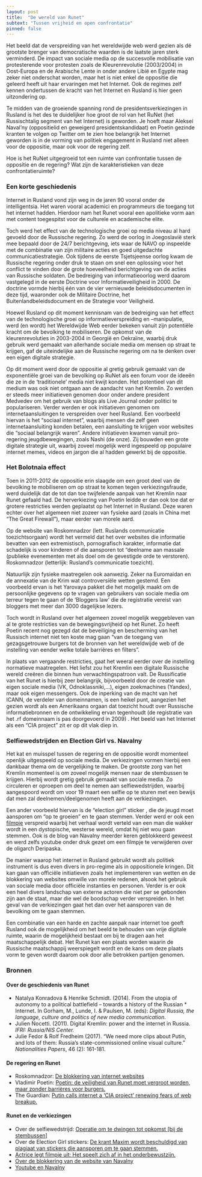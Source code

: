 ```yaml
---
layout: post
title:  "De wereld van Runet"
subtext: "Tussen vrijheid en open confrontatie"
pinned: false
---
```


Het beeld dat de verspreiding van het wereldwijde web werd gezien als dé grootste brenger van democratische waarden is de laatste jaren sterk verminderd. De impact van sociale media op de succesvolle mobilisatie van protesterende voor protesten zoals de Kleurenrevolutie (2003/2004) in Oost-Europa en de Arabische Lente in onder andere Libië en Egypte mag zeker niet onderschat worden, maar het is niet enkel de oppositie die geleerd heeft uit haar ervaringen met het Internet. Ook de regimes zelf kennen ondertussen de kracht van het Internet en Rusland is hier geen uitzondering op.

Te midden van de groeiende spanning rond de presidentsverkiezingen in Rusland is het des te duidelijker hoe groot de rol van het RuNet (het Russischtalig segment van het Internet) is geworden. Je hoeft maar Aleksei Naval’ny (oppositielid en geweigerd presidentskandidaat) en Poetin gezinde kranten te volgen op Twitter om te zien hoe belangrijk het Internet geworden is in de vorming van politiek engagement in Rusland niet alleen voor de oppositie, maar ook voor de regering zelf. 

Hoe is het RuNet uitgegroeid tot een ruimte van confrontatie tussen de oppositie en de regering? Wat zijn de karakteristieken van deze confrontatieruimte?

### Een korte geschiedenis
Internet in Rusland vond zijn weg in de jaren 90 vooral onder de intelligentsia. Het waren vooral academici en programmeurs die toegang tot het internet hadden. Hierdoor nam het Runet vooral een apolitieke vorm aan met content toegespitst voor de culturele en academische elite.

Toch werd het effect van de technologische groei op media niveau al hard gevoeld door de Russische regering. Zo werd de oorlog in Joegoslavië sterk mee bepaald door de 24/7 berichtgeving, iets waar de NAVO op inspeelde met de combinatie van zijn militaire acties en goed uitgedachte communicatiestrategie. Ook tijdens de eerste Tsjetsjeense oorlog kwam de Russische regering onder druk te staan om snel een oplossing voor het conflict te vinden door de grote hoeveelheid berichtgeving van de acties van Russische soldaten. De bedreiging van informatieoorlog werd daarom vastgelegd in de eerste Doctrine voor Informatieveiligheid in 2000. De doctrine vormde hierbij één van de vier vernieuwde beleidsdocumenten in deze tijd, waaronder ook de Militaire Doctrine, het Buitenlandbeleidsdocument en de Strategie voor Veiligheid.

Hoewel Rusland op dit moment kennisnam van de bedreiging van het effect van de technologische groei op informatieverspreiding en –manipulatie, werd (en wordt) het Wereldwijde Web eerder bekeken vanuit zijn potentiële kracht om de bevolking te mobiliseren. De opkomst van de kleurenrevoluties in 2003-2004 in Georgië en Oekraïne, waarbij druk gebruik werd gemaakt van allerhande sociale media om mensen op straat te krijgen, gaf de uiteindelijke aan de Russische regering om na te denken over een eigen digitale strategie.

Op dit moment werd door de oppositie al gretig gebruik gemaakt van de exponentiële groei van de bevolking op RuNet als een forum voor de ideeën die ze in de ‘traditionele’ media niet kwijt konden. Het potentieel van dit medium was ook niet ontgaan aan de aandacht van het Kremlin. Zo werden er steeds meer initiatieven genomen door onder andere president Medvedev om het gebruik van blogs als Live Journal onder politici te populariseren. Verder werden er ook initiatieven genomen om internetaansluitingen te verspreiden over heel Rusland. Een voorbeeld hiervan is het “sociaal internet”, waarbij mensen die zelf geen internetaansluiting konden betalen, een aansluiting te krijgen voor websites die “sociaal belangrijk waren”.  Andere initiatieven kwamen vanuit pro-regering jeugdbewegingen, zoals Nashi (de onze). Zij bouwden een grote digitale strategie uit, waarbij zoveel mogelijk werd ingespeeld op populaire internet memes, videos en jargon die al hadden gewerkt bij de oppositie. 

### Het Bolotnaia effect
Toen in 2011-2012 de oppositie erin slaagde om een groot deel van de bevolking te mobiliseren om op straat te komen tegen verkiezingsfraude, werd duidelijk dat de tot dan toe twijfelende aanpak van het Kremlin naar Runet gefaald had. De herverkiezing van Poetin leidde er dan ook toe dat er grotere restricties werden geplaatst op het Internet in Rusland. Deze waren echter over het algemeen niet zozeer van fysieke aard (zoals in China met “The Great Firewall”), maar eerder van morele aard.

Op de website van Roskomnadzor (lett. Ruslands communicatie toezichtsorgaan) wordt het vermeld dat het over websites die informatie bevatten van een extremistisch, pornografisch karakter, informatie dat schadelijk is voor kinderen of die aansporen tot “deelname aan massale (publieke evenementen met als doel om de gevestigde orde te verstoren).  Roskomnadzor (letterlijk: Rusland’s communicatie toezicht). 

Natuurlijk zijn fysieke maatregelen ook aanwezig. Zeker na Euromaidan en de annexatie van de Krim wat controversiële wetten gestemd. Een voorbeeld ervan is het Yarovaya pakket die het mogelijk maakt om de persoonlijke gegevens op te vragen van gebruikers van sociale media om terreur tegen te gaan of de ‘Bloggers law’ die de registratie vereist van bloggers met meer dan 3000 dagelijkse lezers.

Toch wordt in Rusland over het algemeen zoveel mogelijk weggebleven van al te grote restricties van de bewegingsvrijheid op het Runet. Zo heeft Poetin recent nog gezegd dat de beveiliging en bescherming van het Russisch internet niet ten koste mag gaan “van de toegang van gezagsgetrouwe burgers tot de bronnen van het wereldwijde web of de instelling van eender welke totale barrières en filters”.

In plaats van vergaande restricties, gaat het weeral eerder over de instelling normatieve maatregelen. Het liefst zou het Kremlin een digitale Russische wereld creëren die binnen hun verwachtingspatroon valt. De Russificatie van het Runet is hierbij zeer belangrijk, bijvoorbeeld door de creatie van eigen sociale media (VK, Odnoklassniki,…), eigen zoekmachines (Yandex), maar ook eigen messengers. Ook de inperking van de macht van het ICANN, de verdeler van domeinnamen, is een heikel punt, aangezien het gezien wordt als een Amerikaans orgaan dat toezicht houdt over Russische informatiebronnen en de ontwikkeling ervan tegenhoudt (de registratie van het .rf domeinnaam is pas doorgevoerd in 2009) . Het beeld van het Internet als een “CIA project” zit er op dit vlak diep in. 

### Selfiewedstrijden en Election Girl vs. Navalny
Het kat en muisspel tussen de regering en de oppositie wordt momenteel openlijk uitgespeeld op sociale media. De verkiezingen vormen hierbij een dankbaar thema om de vergelijking te maken. De grootste zorg van het Kremlin momenteel is om zoveel mogelijk mensen naar de stembussen te krijgen. Hierbij wordt gretig gebruik gemaakt van sociale media. Zo circuleren er oproepen  om deel te nemen aan selfiewedstrijden, waarbij aangespoord wordt om voor 19 maart een selfie op te sturen met een bewijs dat men zal deelnemen/deelgenomen heeft aan de verkiezingen.

Een ander voorbeeld hiervan is de “election girl” sticker , die de jeugd moet aansporen om “op te groeien” en te gaan stemmen. Verder werd er ook een [filmpje](https://www.youtube.com/watch?v=nvUDvd65-Lw) verspreid waarbij het verhaal wordt verteld van een man die wakker wordt in een dystopische, westerse wereld, omdat hij niet wou gaan stemmen. Ook is de blog van Navalny  meerder keren geblokkeerd geweest en werd zelfs youtube  onder druk gezet om een filmpje te verwijderen over de oligarch Deripaska.

De manier waarop het internet in Rusland gebruikt wordt als politiek instrument is dus even divers in pro-regime als in oppositionele kringen. Dit kan gaan van officiële initiatieven zoals het implementeren van wetten en de blokkering van websites omwille van morele redenen, alsook het gebruik van sociale media door officiële instanties en personen. Verder is er ook een heel divers landschap van externe actoren die niet per se gebonden zijn aan de staat, maar die wel de boodschap verder verspreiden. In het geval van de verkiezingen gaat het dan over het aansporen van de bevolking om te gaan stemmen.

Een combinatie van een harde en zachte aanpak naar internet toe geeft Rusland ook de mogelijkheid om het beeld te behouden van vrije digitale ruimte, waarin de mogelijkheid bestaat om bij te dragen aan het maatschappelijk debat. Het Runet kan een plaats worden waarin de Russische maatschappij weerspiegelt wordt en de kans om deze plaats vorm te geven wordt daarom ook door alle betrokken partijen genomen.

### Bronnen

#### Over de geschiedenis van Runet
* Natalya Konradova & Henrike Schmidt. (2014). From the utopia of autonomy to a political battlefield – towards a history of the Russian * Internet. In Gorham, M., Lunde, I. & Paulsen, M. (eds): *Digital Russia, the language, culture and politics of new media communication*. 
* Julien Nocetti. (2011). Digital Kremlin: power and the internet in Russia. *IFRI: Russia/NIS Center.*
* Julie Fedor & Rolf Fredheim (2017). “We need more clips about Putin, and lots of them: Russia’s state-commissioned online visual culture.” *Nationalities Papers*, 46 (2): 161-181.

#### De regering en Runet
* Roskomnadzor: [De blokkering van internet websites](https://rkn.gov.ru/treatments/p459/p750/)
* Vladimir Poetin: [Poetin: de veiligheid van Runet moet vergroot worden, maar zonder barrières voor burgers.](https://www.vesti.ru/doc.html?id=2947627)
* The Guardian: [Putin calls internet a ‘CIA project’ renewing fears of web breakup.](https://www.theguardian.com/world/2014/apr/24/vladimir-putin-web-breakup-internet-cia)

#### Runet en de verkiezingen
* Over de selfiewedstrijd: [Operatie om te dwingen tot opkomst [bij de stembussen]](https://www.leonidvolkov.ru/p/271/)
* Over de Election Girl stickers: [De krant Maxim wordt beschuldigd van plagiaat van stickers die aansporen om te gaan stemmen.](https://meduza.io/news/2018/02/25/zhurnal-maxim-obvinili-v-plagiate-stikerov-s-prizyvom-priyti-na-vybory)
* [Actrice legt filmpje uit: Het speelt zich af in het onderbewustzijn.](http://www.mk.ru/politics/2018/02/18/aktrisa-obyasnila-rolik-s-geem-pro-vybory-eto-v-podsoznanii.html)
* [Over de blokkering van de website van Navalny](https://meduza.io/news/2018/02/15/glava-shtaba-navalnogo-soobschil-chto-blokirovku-sayta-navalny-com-slomali-bez-osobogo-truda#click=https://t.co/z6O7aWlxRE)
* [Youtube en Navalny](https://www.theguardian.com/world/2018/feb/13/russian-watchdog-orders-youtube-to-remove-navalny-video)
  
